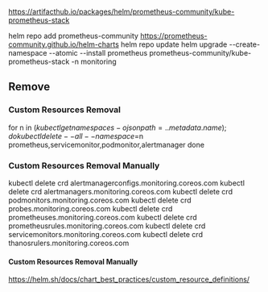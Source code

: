 https://artifacthub.io/packages/helm/prometheus-community/kube-prometheus-stack

helm repo add prometheus-community https://prometheus-community.github.io/helm-charts
helm repo update
helm upgrade --create-namespace --atomic --install prometheus prometheus-community/kube-prometheus-stack -n monitoring


## Remove
### Custom Resources Removal 
for n in $(kubectl get namespaces -o jsonpath={..metadata.name}); do
  kubectl delete --all --namespace=$n prometheus,servicemonitor,podmonitor,alertmanager
done

### Custom Resources Removal Manually
kubectl delete crd alertmanagerconfigs.monitoring.coreos.com
kubectl delete crd alertmanagers.monitoring.coreos.com
kubectl delete crd podmonitors.monitoring.coreos.com
kubectl delete crd probes.monitoring.coreos.com
kubectl delete crd prometheuses.monitoring.coreos.com
kubectl delete crd prometheusrules.monitoring.coreos.com
kubectl delete crd servicemonitors.monitoring.coreos.com
kubectl delete crd thanosrulers.monitoring.coreos.com


#### Custom Resources Removal Manually
https://helm.sh/docs/chart_best_practices/custom_resource_definitions/
